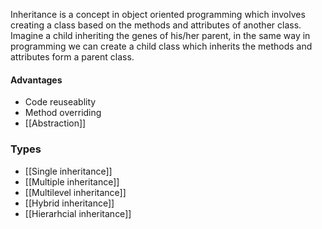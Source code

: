 Inheritance is a concept in object oriented programming which involves creating a class based on the methods and attributes of another class. Imagine a child inheriting the genes of his/her parent, in the same way in programming we can create a child class which inherits the methods and attributes form a parent class.

#### Advantages
 - Code reuseablity
 - Method overriding
 - [[Abstraction]]
### Types
- [[Single inheritance]]
- [[Multiple inheritance]]
- [[Multilevel inheritance]]
- [[Hybrid inheritance]]
- [[Hierarhcial inheritance]]

